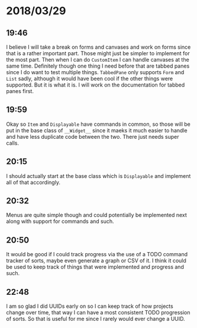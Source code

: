 # 2018/03/29

## 19:46

I believe I will take a break on forms and canvases and work on forms since
that is a rather important part. Those might just be simpler to implement for
the most part. Then when I can do `CustomItem` I can handle canvases at the
same time. Definitely though one thing I need before that are tabbed panes
since I do want to test multiple things. `TabbedPane` only supports `Form`
and `List` sadly, although it would have been cool if the other things
were supported. But it is what it is. I will work on the documentation for
tabbed panes first.

## 19:59

Okay so `Item` and `Displayable` have commands in common, so those will be
put in the base class of `__Widget__` since it maeks it much easier to handle
and have less duplicate code between the two. There just needs super calls.

## 20:15

I should actually start at the base class which is `Displayable` and implement
all of that accordingly.

## 20:32

Menus are quite simple though and could potentially be implemented next along
with support for commands and such.

## 20:50

It would be good if I could track progress via the use of a TODO command
tracker of sorts, maybe even generate a graph or CSV of it. I think it could
be used to keep track of things that were implemented and progress and such.

## 22:48

I am so glad I did UUIDs early on so I can keep track of how projects change
over time, that way I can have a most consistent TODO progression of sorts. So
that is useful for me since I rarely would ever change a UUID.
